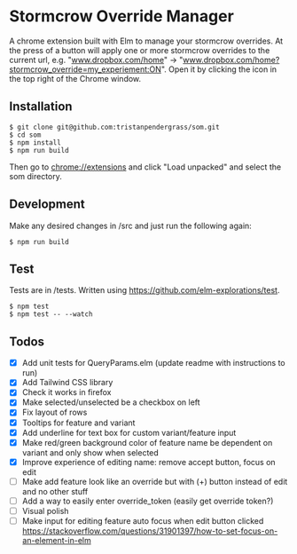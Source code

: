 # Stormcrow Override Manager

A chrome extension built with Elm to manage your stormcrow overrides. At the press of a button will apply one or more stormcrow overrides to the current url, e.g. "www.dropbox.com/home" -> "www.dropbox.com/home?stormcrow_override=my_experiement:ON". Open it by clicking the icon in the top right of the Chrome window.

## Installation

```
$ git clone git@github.com:tristanpendergrass/som.git
$ cd som
$ npm install
$ npm run build
```

Then go to [chrome://extensions](chrome://extensions) and click "Load unpacked" and select the som directory.

## Development

Make any desired changes in /src and just run the following again:

```
$ npm run build
```

## Test

Tests are in /tests. Written using https://github.com/elm-explorations/test.

```
$ npm test
$ npm test -- --watch
```

## Todos

- [x] Add unit tests for QueryParams.elm (update readme with instructions to run)
- [x] Add Tailwind CSS library
- [x] Check it works in firefox
- [x] Make selected/unselected be a checkbox on left
- [x] Fix layout of rows
- [x] Tooltips for feature and variant
- [x] Add underline for text box for custom variant/feature input
- [x] Make red/green background color of feature name be dependent on variant and only show when selected
- [x] Improve experience of editing name: remove accept button, focus on edit
- [ ] Make add feature look like an override but with (+) button instead of edit and no other stuff
- [ ] Add a way to easily enter override_token (easily get override token?)
- [ ] Visual polish
- [ ] Make input for editing feature auto focus when edit button clicked https://stackoverflow.com/questions/31901397/how-to-set-focus-on-an-element-in-elm
